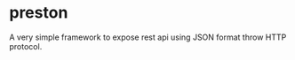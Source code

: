 preston
=======

A very simple framework to expose rest api using JSON format throw HTTP protocol. 
